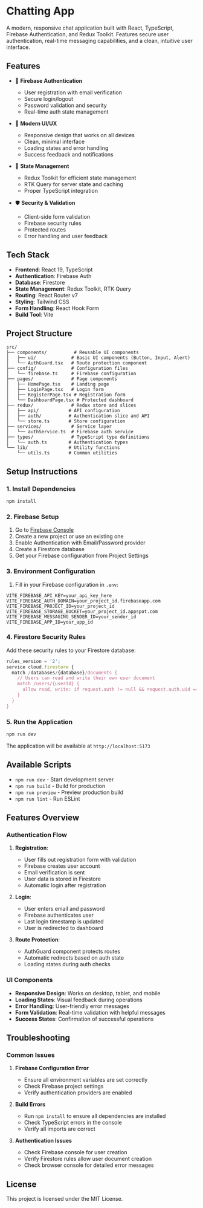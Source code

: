 # Chatting App

A modern, responsive chat application built with React, TypeScript, Firebase Authentication, and Redux Toolkit. Features secure user authentication, real-time messaging capabilities, and a clean, intuitive user interface.

## Features

- 🔐 **Firebase Authentication**

  - User registration with email verification
  - Secure login/logout
  - Password validation and security
  - Real-time auth state management

- 🎨 **Modern UI/UX**

  - Responsive design that works on all devices
  - Clean, minimal interface
  - Loading states and error handling
  - Success feedback and notifications

- 🚀 **State Management**

  - Redux Toolkit for efficient state management
  - RTK Query for server state and caching
  - Proper TypeScript integration

- 🛡️ **Security & Validation**
  - Client-side form validation
  - Firebase security rules
  - Protected routes
  - Error handling and user feedback

## Tech Stack

- **Frontend**: React 19, TypeScript
- **Authentication**: Firebase Auth
- **Database**: Firestore
- **State Management**: Redux Toolkit, RTK Query
- **Routing**: React Router v7
- **Styling**: Tailwind CSS
- **Form Handling**: React Hook Form
- **Build Tool**: Vite

## Project Structure

```
src/
├── components/          # Reusable UI components
│   ├── ui/             # Basic UI components (Button, Input, Alert)
│   └── AuthGuard.tsx   # Route protection component
├── config/             # Configuration files
│   └── firebase.ts     # Firebase configuration
├── pages/              # Page components
│   ├── HomePage.tsx    # Landing page
│   ├── LoginPage.tsx   # Login form
│   ├── RegisterPage.tsx # Registration form
│   └── DashboardPage.tsx # Protected dashboard
├── redux/              # Redux store and slices
│   ├── api/           # API configuration
│   ├── auth/          # Authentication slice and API
│   └── store.ts       # Store configuration
├── services/           # Service layer
│   └── authService.ts  # Firebase auth service
├── types/              # TypeScript type definitions
│   └── auth.ts        # Authentication types
└── lib/               # Utility functions
    └── utils.ts       # Common utilities
```

## Setup Instructions

### 1. Install Dependencies

```bash
npm install
```

### 2. Firebase Setup

1. Go to [Firebase Console](https://console.firebase.google.com/)
2. Create a new project or use an existing one
3. Enable Authentication with Email/Password provider
4. Create a Firestore database
5. Get your Firebase configuration from Project Settings

### 3. Environment Configuration

1. Fill in your Firebase configuration in `.env`:

```env
VITE_FIREBASE_API_KEY=your_api_key_here
VITE_FIREBASE_AUTH_DOMAIN=your_project_id.firebaseapp.com
VITE_FIREBASE_PROJECT_ID=your_project_id
VITE_FIREBASE_STORAGE_BUCKET=your_project_id.appspot.com
VITE_FIREBASE_MESSAGING_SENDER_ID=your_sender_id
VITE_FIREBASE_APP_ID=your_app_id
```

### 4. Firestore Security Rules

Add these security rules to your Firestore database:

```javascript
rules_version = '2';
service cloud.firestore {
  match /databases/{database}/documents {
    // Users can read and write their own user document
    match /users/{userId} {
      allow read, write: if request.auth != null && request.auth.uid == userId;
    }
  }
}
```

### 5. Run the Application

```bash
npm run dev
```

The application will be available at `http://localhost:5173`

## Available Scripts

- `npm run dev` - Start development server
- `npm run build` - Build for production
- `npm run preview` - Preview production build
- `npm run lint` - Run ESLint

## Features Overview

### Authentication Flow

1. **Registration**:

   - User fills out registration form with validation
   - Firebase creates user account
   - Email verification is sent
   - User data is stored in Firestore
   - Automatic login after registration

2. **Login**:

   - User enters email and password
   - Firebase authenticates user
   - Last login timestamp is updated
   - User is redirected to dashboard

3. **Route Protection**:
   - AuthGuard component protects routes
   - Automatic redirects based on auth state
   - Loading states during auth checks

### UI Components

- **Responsive Design**: Works on desktop, tablet, and mobile
- **Loading States**: Visual feedback during operations
- **Error Handling**: User-friendly error messages
- **Form Validation**: Real-time validation with helpful messages
- **Success States**: Confirmation of successful operations

## Troubleshooting

### Common Issues

1. **Firebase Configuration Error**

   - Ensure all environment variables are set correctly
   - Check Firebase project settings
   - Verify authentication providers are enabled

2. **Build Errors**

   - Run `npm install` to ensure all dependencies are installed
   - Check TypeScript errors in the console
   - Verify all imports are correct

3. **Authentication Issues**
   - Check Firebase console for user creation
   - Verify Firestore rules allow user document creation
   - Check browser console for detailed error messages

## License

This project is licensed under the MIT License.
